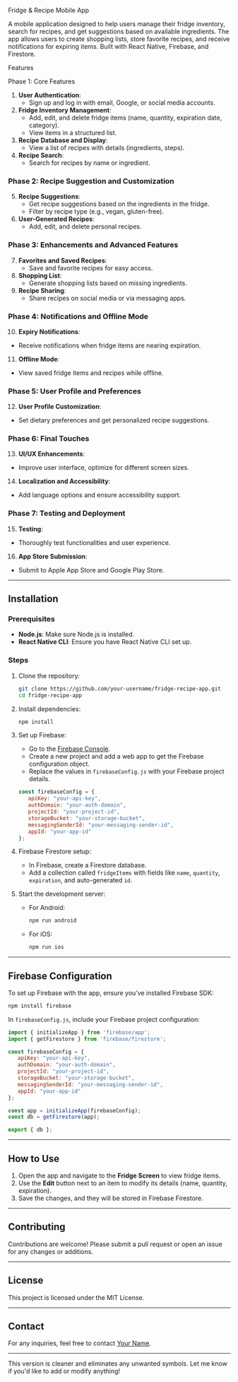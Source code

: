 Fridge & Recipe Mobile App

A mobile application designed to help users manage their fridge inventory, search for recipes, and get suggestions based on available ingredients. 
The app allows users to create shopping lists, store favorite recipes, and receive notifications for expiring items. Built with React Native, 
Firebase, and Firestore.

 Features

 Phase 1: Core Features
1. **User Authentication**: 
   - Sign up and log in with email, Google, or social media accounts.
2. **Fridge Inventory Management**: 
   - Add, edit, and delete fridge items (name, quantity, expiration date, category).
   - View items in a structured list.
3. **Recipe Database and Display**: 
   - View a list of recipes with details (ingredients, steps).
4. **Recipe Search**: 
   - Search for recipes by name or ingredient.

### Phase 2: Recipe Suggestion and Customization
5. **Recipe Suggestions**: 
   - Get recipe suggestions based on the ingredients in the fridge.
   - Filter by recipe type (e.g., vegan, gluten-free).
6. **User-Generated Recipes**: 
   - Add, edit, and delete personal recipes.

### Phase 3: Enhancements and Advanced Features
7. **Favorites and Saved Recipes**: 
   - Save and favorite recipes for easy access.
8. **Shopping List**: 
   - Generate shopping lists based on missing ingredients.
9. **Recipe Sharing**: 
   - Share recipes on social media or via messaging apps.

### Phase 4: Notifications and Offline Mode
10. **Expiry Notifications**: 
   - Receive notifications when fridge items are nearing expiration.
11. **Offline Mode**: 
   - View saved fridge items and recipes while offline.

### Phase 5: User Profile and Preferences
12. **User Profile Customization**: 
   - Set dietary preferences and get personalized recipe suggestions.

### Phase 6: Final Touches
13. **UI/UX Enhancements**: 
   - Improve user interface, optimize for different screen sizes.
14. **Localization and Accessibility**: 
   - Add language options and ensure accessibility support.

### Phase 7: Testing and Deployment
15. **Testing**: 
   - Thoroughly test functionalities and user experience.
16. **App Store Submission**: 
   - Submit to Apple App Store and Google Play Store.

---

## Installation

### Prerequisites
- **Node.js**: Make sure Node.js is installed.
- **React Native CLI**: Ensure you have React Native CLI set up.

### Steps
1. Clone the repository:
   ```bash
   git clone https://github.com/your-username/fridge-recipe-app.git
   cd fridge-recipe-app
   ```

2. Install dependencies:
   ```bash
   npm install
   ```

3. Set up Firebase:
   - Go to the [Firebase Console](https://console.firebase.google.com/).
   - Create a new project and add a web app to get the Firebase configuration object.
   - Replace the values in `firebaseConfig.js` with your Firebase project details.

   ```js
   const firebaseConfig = {
      apiKey: "your-api-key",
      authDomain: "your-auth-domain",
      projectId: "your-project-id",
      storageBucket: "your-storage-bucket",
      messagingSenderId: "your-messaging-sender-id",
      appId: "your-app-id"
   };
   ```

4. Firebase Firestore setup:
   - In Firebase, create a Firestore database.
   - Add a collection called `fridgeItems` with fields like `name`, `quantity`, `expiration`, and auto-generated `id`.

5. Start the development server:
   - For Android:
     ```bash
     npm run android
     ```
   - For iOS:
     ```bash
     npm run ios
     ```

---

## Firebase Configuration

To set up Firebase with the app, ensure you’ve installed Firebase SDK:

```bash
npm install firebase
```

In `firebaseConfig.js`, include your Firebase project configuration:

```js
import { initializeApp } from 'firebase/app';
import { getFirestore } from 'firebase/firestore';

const firebaseConfig = {
   apiKey: "your-api-key",
   authDomain: "your-auth-domain",
   projectId: "your-project-id",
   storageBucket: "your-storage-bucket",
   messagingSenderId: "your-messaging-sender-id",
   appId: "your-app-id"
};

const app = initializeApp(firebaseConfig);
const db = getFirestore(app);

export { db };
```

---

## How to Use

1. Open the app and navigate to the **Fridge Screen** to view fridge items.
2. Use the **Edit** button next to an item to modify its details (name, quantity, expiration).
3. Save the changes, and they will be stored in Firebase Firestore.

---

## Contributing

Contributions are welcome! Please submit a pull request or open an issue for any changes or additions.

---

## License

This project is licensed under the MIT License.

---

## Contact

For any inquiries, feel free to contact [Your Name](mailto:your-email@example.com).

---

This version is cleaner and eliminates any unwanted symbols. Let me know if you'd like to add or modify anything!
